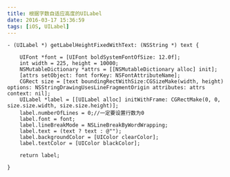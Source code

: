 ```yaml
---
title: 根据字数自适应高度的UILabel
date: 2016-03-17 15:36:59
tags: [iOS, UILabel]
---
```


	- (UILabel *) getLabelHeightFixedWithText: (NSString *) text {
    
    	UIFont *font = [UIFont boldSystemFontOfSize: 12.0f];
    	int width = 225, height = 10000;
	    NSMutableDictionary *attrs = [[NSMutableDictionary alloc] init];
    	[attrs setObject: font forKey: NSFontAttributeName];
	    CGRect size = [text boundingRectWithSize:CGSizeMake(width, height) options: NSStringDrawingUsesLineFragmentOrigin attributes: attrs context: nil];
    	UILabel *label = [[UILabel alloc] initWithFrame: CGRectMake(0, 0, size.size.width, size.size.height)];
    	label.numberOfLines = 0;//一定要设置行数为0
    	label.font = font;
    	label.lineBreakMode = NSLineBreakByWordWrapping;
    	label.text = (text ? text : @"");
    	label.backgroundColor = [UIColor clearColor];
    	label.textColor = [UIColor blackColor];
    
    	return label;
    
	}
